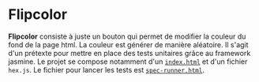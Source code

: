 # Flipcolor

**Flipcolor** consiste à juste un bouton  qui permet de modifier la couleur du fond de la page html. La couleur est générer de manière aléatoire. Il s'agit d'un prétexte pour mettre en place des tests unitaires grâce au framework jasmine. Le projet se compose notamment d'un [`index.html`](https://xavperrin.github.io/flipcolor/) et d'un fichier `hex.js`.  Le fichier pour lancer les tests est [`spec-runner.html`](https://xavperrin.github.io/flipcolor/spec-runner.html).
